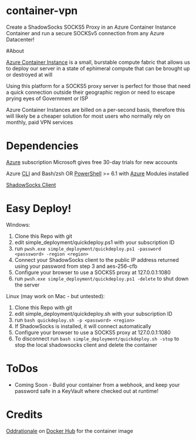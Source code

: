 # container-vpn
Create a ShadowSocks SOCKS5 Proxy in an Azure Container Instance Container and run a secure SOCKSv5 connection from any Azure Datacenter!

#About

[Azure Container Instance](https://docs.microsoft.com/en-us/azure/container-instances/) is a small, burstable compute fabric that allows us to deploy our server in a state of ephimeral compute that can be brought up or destroyed at will

Using this platform for a SOCKS5 proxy server is perfect for those that need a quick connection outside their geographic region or need to escape prying eyes of Government or ISP

Azure Container Instances are billed on a per-second basis, therefore this will likely be a cheaper solution for most users who normally rely on monthly, paid VPN services

# Dependencies

[Azure](https://portal.azure.com) subscription
Microsoft gives free 30-day trials for new accounts

Azure [CLI](https://aka.ms/az-cli) and Bash/zsh
    OR
[PowerShell](https://github.com/powershell/powershell) >= 6.1 with [Azure](https://www.powershellgallery.com/packages/Az/1.4.0) Modules installed

[ShadowSocks Client](https://shadowsocks.org/en/download/clients.html)

# Easy Deploy!

Windows:
1. Clone this Repo with git
2. edit simple_deployment/quickdeploy.ps1 with your subscription ID
3. run ```pwsh.exe simple_deployment/quickdeploy.ps1 -password <passsword> -region <region>```
4. Connect your ShadowSocks client to the public IP address returned using your password from step 3 and aes-256-cfb
5. Configure your browser to use a SOCKS5 proxy at 127.0.0.1:1080
6. run ```pwsh.exe simple_deployment/quickdeploy.ps1 -delete``` to shut down the server

Linux (may work on Mac - but untested):
1. Clone this Repo with git
2. edit simple_deployment/quickdeploy.sh with your subscription ID
3. run ```bash quickdeploy.sh -p <password> <region>```
4. If ShadowSocks is installed, it will connect automatically
5. Configure your browser to use a SOCKS5 proxy at 127.0.0.1:1080
6. To disconnect run ```bash simple_deployment/quickdeploy.sh -stop``` to stop the local shadowsocks client and delete the container

# ToDos
 - Coming Soon - Build your container from a webhook, and keep your password safe in a KeyVault where checked out at runtime!
   
# Credits

[Oddrationale](https://hub.docker.com/r/oddrationale/docker-shadowsocks) on [Docker Hub](https://hub.docker.com/) for the container image